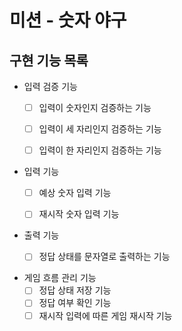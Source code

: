 # 미션 - 숫자 야구

## 구현 기능 목록

- 입력 검증 기능
  - [ ] 입력이 숫자인지 검증하는 기능
  - [ ] 입력이 세 자리인지 검증하는 기능
  - [ ] 입력이 한 자리인지 검증하는 기능


- 입력 기능
  - [ ] 예상 숫자 입력 기능
  - [ ] 재시작 숫자 입력 기능
  

- 출력 기능
  - [ ] 정답 상태를 문자열로 출력하는 기능


- 게임 흐름 관리 기능
  - [ ] 정답 상태 저장 기능
  - [ ] 정답 여부 확인 기능
  - [ ] 재시작 입력에 따른 게임 재시작 기능
